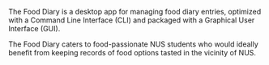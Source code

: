 The Food Diary is a desktop app for managing food diary entries, optimized with a Command Line Interface (CLI) 
and packaged with a Graphical User Interface (GUI).

The Food Diary caters to food-passionate NUS students who would ideally benefit from keeping records of food 
options tasted in the vicinity of NUS.
